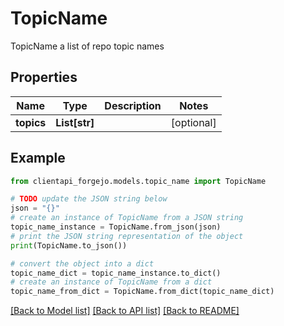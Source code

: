 # TopicName

TopicName a list of repo topic names

## Properties

Name | Type | Description | Notes
------------ | ------------- | ------------- | -------------
**topics** | **List[str]** |  | [optional] 

## Example

```python
from clientapi_forgejo.models.topic_name import TopicName

# TODO update the JSON string below
json = "{}"
# create an instance of TopicName from a JSON string
topic_name_instance = TopicName.from_json(json)
# print the JSON string representation of the object
print(TopicName.to_json())

# convert the object into a dict
topic_name_dict = topic_name_instance.to_dict()
# create an instance of TopicName from a dict
topic_name_from_dict = TopicName.from_dict(topic_name_dict)
```
[[Back to Model list]](../README.md#documentation-for-models) [[Back to API list]](../README.md#documentation-for-api-endpoints) [[Back to README]](../README.md)


